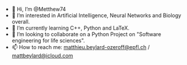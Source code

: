 - 👋 Hi, I’m @Metthew74
- 👀 I’m interested in Artificial Intelligence, Neural Networks and Biology overall.
- 🌱 I’m currently learning C++, Python and LaTeX.
- 💞️ I’m looking to collaborate on a Python Project on "Software engineering for life sciences".
- 📫 How to reach me: matthieu.beylard-ozeroff@epfl.ch / mattbeylard@icloud.com
